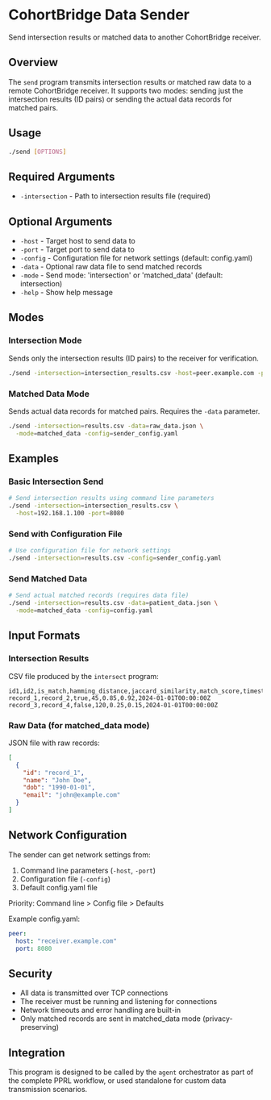 # CohortBridge Data Sender

Send intersection results or matched data to another CohortBridge receiver.

## Overview

The `send` program transmits intersection results or matched raw data to a remote CohortBridge receiver. It supports two modes: sending just the intersection results (ID pairs) or sending the actual data records for matched pairs.

## Usage

```bash
./send [OPTIONS]
```

## Required Arguments

- `-intersection` - Path to intersection results file (required)

## Optional Arguments

- `-host` - Target host to send data to
- `-port` - Target port to send data to
- `-config` - Configuration file for network settings (default: config.yaml)
- `-data` - Optional raw data file to send matched records
- `-mode` - Send mode: 'intersection' or 'matched_data' (default: intersection)
- `-help` - Show help message

## Modes

### Intersection Mode
Sends only the intersection results (ID pairs) to the receiver for verification.

```bash
./send -intersection=intersection_results.csv -host=peer.example.com -port=8080
```

### Matched Data Mode
Sends actual data records for matched pairs. Requires the `-data` parameter.

```bash
./send -intersection=results.csv -data=raw_data.json \
  -mode=matched_data -config=sender_config.yaml
```

## Examples

### Basic Intersection Send
```bash
# Send intersection results using command line parameters
./send -intersection=intersection_results.csv \
  -host=192.168.1.100 -port=8080
```

### Send with Configuration File
```bash
# Use configuration file for network settings
./send -intersection=results.csv -config=sender_config.yaml
```

### Send Matched Data
```bash
# Send actual matched records (requires data file)
./send -intersection=results.csv -data=patient_data.json \
  -mode=matched_data -config=config.yaml
```

## Input Formats

### Intersection Results
CSV file produced by the `intersect` program:

```csv
id1,id2,is_match,hamming_distance,jaccard_similarity,match_score,timestamp
record_1,record_2,true,45,0.85,0.92,2024-01-01T00:00:00Z
record_3,record_4,false,120,0.25,0.15,2024-01-01T00:00:00Z
```

### Raw Data (for matched_data mode)
JSON file with raw records:

```json
[
  {
    "id": "record_1",
    "name": "John Doe",
    "dob": "1990-01-01",
    "email": "john@example.com"
  }
]
```

## Network Configuration

The sender can get network settings from:

1. Command line parameters (`-host`, `-port`)
2. Configuration file (`-config`)
3. Default config.yaml file

Priority: Command line > Config file > Defaults

Example config.yaml:
```yaml
peer:
  host: "receiver.example.com"
  port: 8080
```

## Security

- All data is transmitted over TCP connections
- The receiver must be running and listening for connections
- Network timeouts and error handling are built-in
- Only matched records are sent in matched_data mode (privacy-preserving)

## Integration

This program is designed to be called by the `agent` orchestrator as part of the complete PPRL workflow, or used standalone for custom data transmission scenarios. 